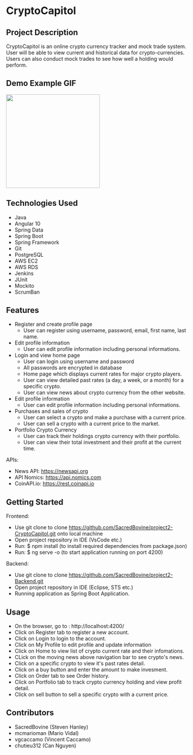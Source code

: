 # CryptoCapitol 

## Project Description

CryptoCapitol is an online crypto currency tracker and mock trade system. User will be able to view current and historical data for crypto-currencies. Users can also conduct mock trades to see how well a holding would perform.

## Demo Example GIF

<img src="https://github.com/SacredBovine/project2-Backend/blob/master/demoP2.gif" width=950 style="width: 256px; height: 256px;"><br>

## Technologies Used

* Java
* Angular 10
* Spring Data
* Spring Boot
* Spring Framework
* Git
* PostgreSQL
* AWS EC2
* AWS RDS
* Jenkins
* JUnit
* Mockito
* ScrumBan 

## Features

* Register and create profile page
  *  User can register using username, password, email, first name, last name.
* Edit profile information
  *  User can edit profile information including personal informations.
* Login and view home page  
  *  User can login using username and password 
  *  All passwords are encrypted in database
  *  Home page which displays current rates for major crypto players.
  *  User can view detailed past rates (a day, a week, or a month) for a specific crypto.
  *  User can view news about crypto currency from the other website.
* Edit profile information
  *  User can edit profile information including personal informations.
* Purchases and sales of crypto
  *  User can select a crypto and make a purchase with a current price.
  *  User can sell a crypto with a current price to the market. 
* Portfolio Crypto Currency
  *  User can track their holdings crypto currency with their portfolio.
  *  User can view their total investment and their profit at the current time.
  


APIs:
* News API: https://newsapi.org
* API Nomics: https://api.nomics.com
* CoinAPI.io: https://rest.coinapi.io

## Getting Started
   
Frontend:
 * Use git clone to clone https://github.com/SacredBovine/project2-CryptoCapitol.git onto local machine
 * Open project repository in IDE (VsCode etc.)
 * Run: $ npm install (to install required dependencies from package.json)
 * Run: $ ng serve -o (to start application running on port 4200)

Backend:
 * Use git clone to clone https://github.com/SacredBovine/project2-Backend.git
 * Open project repository in IDE (Eclipse, STS etc.)
 * Running application as Spring Boot Application.


## Usage
* On the browser, go to : http://localhost:4200/
* Click on Register tab to register a new account. 
* Click on Login to login to the account.
* Click on My Profile to edit profile and update information
* Click on Home to view list of crypto current rate and their infomations.
* CLick on the moving news above navigation bar to see crypto's news.
* Click on a specific crypto to view it's past rates detail.
* Click on a buy button and enter the amount to make invesment.
* Click on Order tab to see Order history.
* Click on Portfolio tab to track crypto currency holding and view profit detail.
* Click on sell button to sell a specific crypto with a current price.


## Contributors
* SacredBovine (Steven Hanley)
* mcmarioman (Mario Vidal)
* vgcaccamo (Vincent Caccamo)
* chutieu312 (Can Nguyen)

